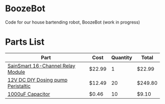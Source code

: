 # BoozeBot
Code for our house bartending robot, BoozeBot (work in progress)

# Parts List
| Part | Cost | Quantity | Total |
|------|------|------|------|
|[SainSmart 16-Channel Relay Module](http://www.amazon.com/SainSmart-16-CH-16-Channel-Relay-Module/dp/B0057OC66U/ref=sr_1_3?ie=UTF8&qid=1434582815&sr=8-3&keywords=sainsmart+relay)|$22.99|1|$22.99|
|[12V DC DIY Dosing pump Peristaltic](http://www.amazon.com/ZJchao-Dosing-Peristaltic-Aquarium-Analytic/dp/B00F9MXFFQ/ref=sr_1_1?ie=UTF8&qid=1434583572&sr=8-1&keywords=Dosing+pump+Peristalti)|$12.49|20|$249.80|
|[1000uF Capacitor](http://www.digikey.com/scripts/DkSearch/dksus.dll?Detail&itemSeq=174381113&uq=635701630035665475)|$0.46|10|$9.10|
